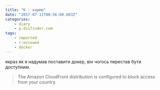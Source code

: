 ```yaml
---
title: "К - карма"
date: "2017-07-11T08:56:00.003Z"
categories:
    - diary
    - p.disfinder.com
tags:
    - imported
    - r:eviewed
    - docker
---
```


якраз як я надумав поставити докер, він чогось перестав бути доступним.  

> The Amazon CloudFront distribution is configured to block access from your country.
